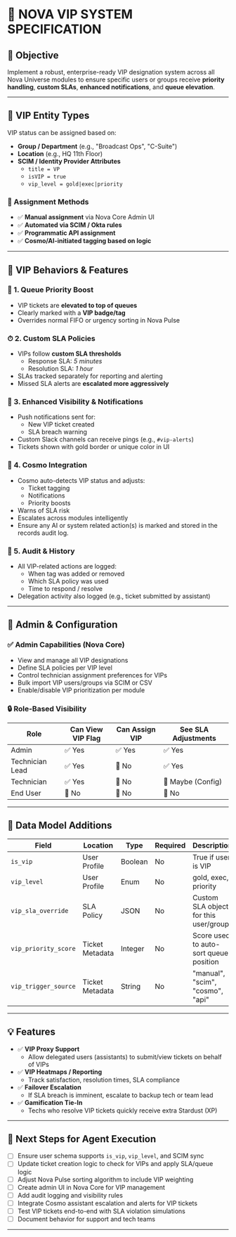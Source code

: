 # 🌟 NOVA VIP SYSTEM SPECIFICATION

## 🎯 Objective

Implement a robust, enterprise-ready VIP designation system across all Nova Universe modules to ensure specific users or groups receive **priority handling**, **custom SLAs**, **enhanced notifications**, and **queue elevation**.

---

## 🔐 VIP Entity Types

VIP status can be assigned based on:

- **Group / Department** (e.g., "Broadcast Ops", "C-Suite")
- **Location** (e.g., HQ 11th Floor)
- **SCIM / Identity Provider Attributes**
  - `title = VP`
  - `isVIP = true`
  - `vip_level = gold|exec|priority`

### 🔄 Assignment Methods

- ✅ **Manual assignment** via Nova Core Admin UI  
- ✅ **Automated via SCIM / Okta rules**  
- ✅ **Programmatic API assignment**  
- ✅ **Cosmo/AI-initiated tagging based on logic**

---

## 🧭 VIP Behaviors & Features

### 🔺 1. Queue Priority Boost

- VIP tickets are **elevated to top of queues**
- Clearly marked with a **VIP badge/tag**
- Overrides normal FIFO or urgency sorting in Nova Pulse

### ⏱ 2. Custom SLA Policies

- VIPs follow **custom SLA thresholds**
  - Response SLA: _5 minutes_
  - Resolution SLA: _1 hour_
- SLAs tracked separately for reporting and alerting
- Missed SLA alerts are **escalated more aggressively**

### 📣 3. Enhanced Visibility & Notifications

- Push notifications sent for:
  - New VIP ticket created
  - SLA breach warning
- Custom Slack channels can receive pings (e.g., `#vip-alerts`)
- Tickets shown with gold border or unique color in UI

### 🤖 4. Cosmo Integration

- Cosmo auto-detects VIP status and adjusts:
  - Ticket tagging
  - Notifications
  - Priority boosts
- Warns of SLA risk
- Escalates across modules intelligently
- Ensure any AI or system related action(s) is marked and stored in the records audit log. 

### 🧾 5. Audit & History

- All VIP-related actions are logged:
  - When tag was added or removed
  - Which SLA policy was used
  - Time to respond / resolve
- Delegation activity also logged (e.g., ticket submitted by assistant)

---

## 🔧 Admin & Configuration

### ✅ Admin Capabilities (Nova Core)

- View and manage all VIP designations
- Define SLA policies per VIP level
- Control technician assignment preferences for VIPs
- Bulk import VIP users/groups via SCIM or CSV
- Enable/disable VIP prioritization per module

### 🔒 Role-Based Visibility

| Role            | Can View VIP Flag | Can Assign VIP | See SLA Adjustments |
|-----------------|-------------------|----------------|----------------------|
| Admin           | ✅ Yes            | ✅ Yes         | ✅ Yes               |
| Technician Lead | ✅ Yes            | 🚫 No          | ✅ Yes               |
| Technician      | ✅ Yes            | 🚫 No          | 🔶 Maybe (Config)    |
| End User        | 🚫 No             | 🚫 No          | 🚫 No                |

---

## 🧬 Data Model Additions

| Field                | Location         | Type       | Required | Description                                  |
|---------------------|------------------|------------|----------|----------------------------------------------|
| `is_vip`            | User Profile     | Boolean    | No       | True if user is VIP                          |
| `vip_level`         | User Profile     | Enum       | No       | gold, exec, priority                         |
| `vip_sla_override`  | SLA Policy       | JSON       | No       | Custom SLA object for this user/group        |
| `vip_priority_score`| Ticket Metadata  | Integer    | No       | Score used to auto-sort queue position       |
| `vip_trigger_source`| Ticket Metadata  | String     | No       | "manual", "scim", "cosmo", "api"             |

---

## 💡 Features

- ✅ **VIP Proxy Support**
  - Allow delegated users (assistants) to submit/view tickets on behalf of VIPs
- ✅ **VIP Heatmaps / Reporting**
  - Track satisfaction, resolution times, SLA compliance
- ✅ **Failover Escalation**
  - If SLA breach is imminent, escalate to backup tech or team lead
- ✅ **Gamification Tie-In**
  - Techs who resolve VIP tickets quickly receive extra Stardust (XP)

---

## 🚦 Next Steps for Agent Execution

- [ ] Ensure user schema supports `is_vip`, `vip_level`, and SCIM sync
- [ ] Update ticket creation logic to check for VIPs and apply SLA/queue logic
- [ ] Adjust Nova Pulse sorting algorithm to include VIP weighting
- [ ] Create admin UI in Nova Core for VIP management
- [ ] Add audit logging and visibility rules
- [ ] Integrate Cosmo assistant escalation and alerts for VIP tickets
- [ ] Test VIP tickets end-to-end with SLA violation simulations
- [ ] Document behavior for support and tech teams

---